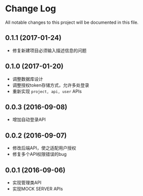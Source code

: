 # Change Log
All notable changes to this project will be documented in this file.

## 0.1.1 (2017-01-24)

- 修复新建项目必须输入描述信息的问题


## 0.1.0 (2017-01-20)

- 调整数据库设计
- 调整授权token存储方式，允许多处登录
- 重新实现 `project, api, user` APIs

## 0.0.3 (2016-09-08)

- 增加自动登录API

## 0.0.2 (2016-09-07)

- 修改后端API，使之适配用户授权
- 修复多个API权限错误的bug

## 0.0.1 (2016-09-06)

- 实现管理类API
- 实现MOCK SERVER APIs
